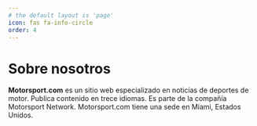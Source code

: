 ```yaml
---
# the default layout is 'page'
icon: fas fa-info-circle
order: 4
---
```


# Sobre nosotros
**Motorsport.com** es un sitio web especializado en noticias de deportes de motor. Publica contenido en trece idiomas. Es parte de la compañía Motorsport Network. Motorsport.com tiene una sede en Miami, Estados Unidos.
